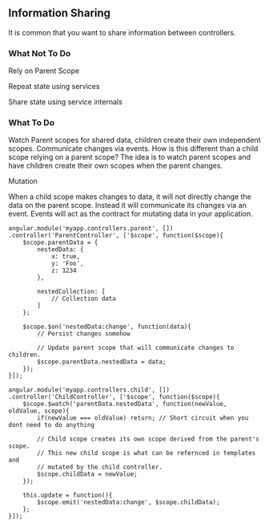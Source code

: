 Information Sharing
-------------------

It is common that you want to share information between controllers.

### What Not To Do

Rely on Parent Scope

Repeat state using services

Share state using service internals

### What To Do

Watch Parent scopes for shared data, children create their own independent scopes. Communicate changes via events.
How is this different than a child scope relying on a parent scope? The idea is to watch parent scopes and have
children create their own scopes when the parent changes.

Mutation

When a child scope makes changes to data, it will not directly change the data on the parent scope. Instead it will
communicate its changes via an event. Events will act as the contract for mutating data in your application.

```
angular.module('myapp.controllers.parent', [])
.controller('ParentController', ['$scope', function($scope){
    $scope.parentData = {
        nestedData: {
            x: true,
            y: 'Foo',
            z: 1234
        },

        nestedCollection: [
            // Collection data
        ]
    };

    $scope.$on('nestedData:change', function(data){
        // Persist changes somehow

        // Update parent scope that will communicate changes to children.
        $scope.parentData.nestedData = data;
    });
}]);

angular.module('myapp.controllers.child', [])
.controller('ChildController', ['$scope', function($scope){
    $scope.$watch('parentData.nestedData', function(newValue, oldValue, scope){
        if(newValue === oldValue) return; // Short circuit when you dont need to do anything

        // Child scope creates its own scope derived from the parent's scope.
        // This new child scope is what can be refernced in templates and
        // mutated by the child controller.
        $scope.childData = newValue;
    });

    this.update = function(){
        $scope.emit('nestedData:change', $scope.childData);
    };
}]);
```
